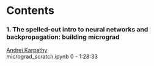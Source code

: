 # Contents 

### 1. The spelled-out intro to neural networks and backpropagation: building micrograd
[Andrej Karpathy](https://www.youtube.com/watch?v=VMj-3S1tku0&list=PLAqhIrjkxbuWI23v9cThsA9GvCAUhRvKZ "Playlist")  
micrograd_scratch.ipynb 0 - 1:28:33
